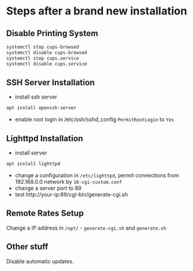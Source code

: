 # Steps after a brand new installation

## Disable Printing System

```bash
systemctl stop cups-browsed
systemctl disable cups-browsed
systemctl stop cups.service
systemctl disable cups.service
```


## SSH Server Installation

- install ssh server

```bash
apt install openssh-server
```

- enable root login in /etc/ssh/sshd_config `PermitRootLogin` to `Yes`


## Lighttpd Installation

- install server

```bash
apt install lighttpd
```

- change a configuration in `/etc/lighttpd`, permit connections from 192.168.0.0 network by `10-cgi-custom.conf`
- change a server port to 89
- test http://your-ip:89/cgi-bin/generate-cgi.sh


## Remote Rates Setup

Change a IP address in `/opt/` - `generate-cgi.sh` and `generate.sh`

## Other stuff

Disable automatic updates.

